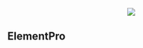 <p align="center">
  <img src="https://element.eleme.cn/static/theme-index-blue.c38b733.png">
</p>

## ElementPro